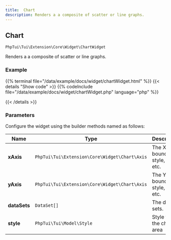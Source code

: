 ```yaml
---
title:  Chart 
description: Renders a a composite of scatter or line graphs.
---
```

##  Chart 

`PhpTui\Tui\Extension\Core\Widget\ChartWidget`

Renders a a composite of scatter or line graphs.
### Example

{{% terminal file="/data/example/docs/widget/chartWidget.html" %}}
{{< details "Show code"  >}}
{{% codeInclude file="/data/example/docs/widget/chartWidget.php" language="php" %}}

{{< /details >}}
### Parameters

Configure the widget using the builder methods named as follows:

| Name | Type | Description |
| --- | --- | --- |
| **xAxis** | `PhpTui\Tui\Extension\Core\Widget\Chart\Axis` | The X-Axis: bounds, style, labels etc. |
| **yAxis** | `PhpTui\Tui\Extension\Core\Widget\Chart\Axis` | The Y-Axis: bounds, style, labels etc. |
| **dataSets** | `DataSet[]` | The data sets. |
| **style** | `PhpTui\Tui\Model\Style` | Style for the chart's area |